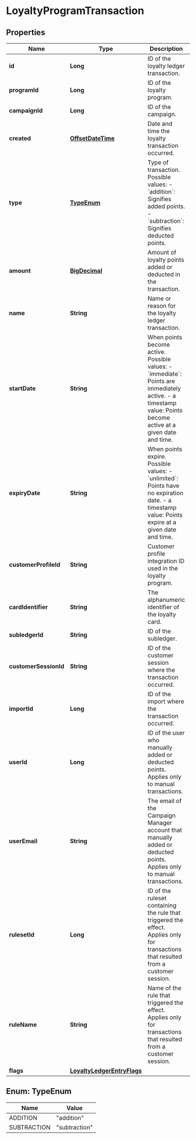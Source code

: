 

# LoyaltyProgramTransaction

## Properties

Name | Type | Description | Notes
------------ | ------------- | ------------- | -------------
**id** | **Long** | ID of the loyalty ledger transaction. | 
**programId** | **Long** | ID of the loyalty program. | 
**campaignId** | **Long** | ID of the campaign. |  [optional]
**created** | [**OffsetDateTime**](OffsetDateTime.md) | Date and time the loyalty transaction occurred. | 
**type** | [**TypeEnum**](#TypeEnum) | Type of transaction. Possible values:   - &#x60;addition&#x60;: Signifies added points.   - &#x60;subtraction&#x60;: Signifies deducted points.  | 
**amount** | [**BigDecimal**](BigDecimal.md) | Amount of loyalty points added or deducted in the transaction. | 
**name** | **String** | Name or reason for the loyalty ledger transaction. | 
**startDate** | **String** | When points become active. Possible values:   - &#x60;immediate&#x60;: Points are immediately active.   - a timestamp value: Points become active at a given date and time.  | 
**expiryDate** | **String** | When points expire. Possible values:   - &#x60;unlimited&#x60;: Points have no expiration date.   - a timestamp value: Points expire at a given date and time.  | 
**customerProfileId** | **String** | Customer profile integration ID used in the loyalty program. |  [optional]
**cardIdentifier** | **String** | The alphanumeric identifier of the loyalty card.  |  [optional]
**subledgerId** | **String** | ID of the subledger. | 
**customerSessionId** | **String** | ID of the customer session where the transaction occurred. |  [optional]
**importId** | **Long** | ID of the import where the transaction occurred. |  [optional]
**userId** | **Long** | ID of the user who manually added or deducted points. Applies only to manual transactions. |  [optional]
**userEmail** | **String** | The email of the Campaign Manager account that manually added or deducted points. Applies only to manual transactions. |  [optional]
**rulesetId** | **Long** | ID of the ruleset containing the rule that triggered the effect. Applies only for transactions that resulted from a customer session. |  [optional]
**ruleName** | **String** | Name of the rule that triggered the effect. Applies only for transactions that resulted from a customer session. |  [optional]
**flags** | [**LoyaltyLedgerEntryFlags**](LoyaltyLedgerEntryFlags.md) |  |  [optional]



## Enum: TypeEnum

Name | Value
---- | -----
ADDITION | &quot;addition&quot;
SUBTRACTION | &quot;subtraction&quot;




